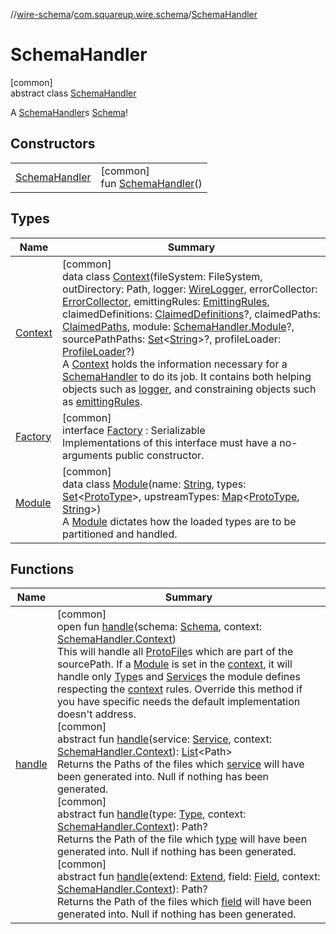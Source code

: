 //[wire-schema](../../../index.md)/[com.squareup.wire.schema](../index.md)/[SchemaHandler](index.md)

# SchemaHandler

[common]\
abstract class [SchemaHandler](index.md)

A [SchemaHandler](handle.md)s [Schema](../-schema/index.md)!

## Constructors

| | |
|---|---|
| [SchemaHandler](-schema-handler.md) | [common]<br>fun [SchemaHandler](-schema-handler.md)() |

## Types

| Name | Summary |
|---|---|
| [Context](-context/index.md) | [common]<br>data class [Context](-context/index.md)(fileSystem: FileSystem, outDirectory: Path, logger: [WireLogger](../../com.squareup.wire/-wire-logger/index.md), errorCollector: [ErrorCollector](../-error-collector/index.md), emittingRules: [EmittingRules](../-emitting-rules/index.md), claimedDefinitions: [ClaimedDefinitions](../-claimed-definitions/index.md)?, claimedPaths: [ClaimedPaths](../-claimed-paths/index.md), module: [SchemaHandler.Module](-module/index.md)?, sourcePathPaths: [Set](https://kotlinlang.org/api/latest/jvm/stdlib/kotlin.collections/-set/index.html)&lt;[String](https://kotlinlang.org/api/latest/jvm/stdlib/kotlin/-string/index.html)&gt;?, profileLoader: [ProfileLoader](../-profile-loader/index.md)?)<br>A [Context](-context/index.md) holds the information necessary for a [SchemaHandler](index.md) to do its job. It contains both helping objects such as [logger](-context/logger.md), and constraining objects such as [emittingRules](-context/emitting-rules.md). |
| [Factory](-factory/index.md) | [common]<br>interface [Factory](-factory/index.md) : Serializable<br>Implementations of this interface must have a no-arguments public constructor. |
| [Module](-module/index.md) | [common]<br>data class [Module](-module/index.md)(name: [String](https://kotlinlang.org/api/latest/jvm/stdlib/kotlin/-string/index.html), types: [Set](https://kotlinlang.org/api/latest/jvm/stdlib/kotlin.collections/-set/index.html)&lt;[ProtoType](../-proto-type/index.md)&gt;, upstreamTypes: [Map](https://kotlinlang.org/api/latest/jvm/stdlib/kotlin.collections/-map/index.html)&lt;[ProtoType](../-proto-type/index.md), [String](https://kotlinlang.org/api/latest/jvm/stdlib/kotlin/-string/index.html)&gt;)<br>A [Module](-module/index.md) dictates how the loaded types are to be partitioned and handled. |

## Functions

| Name | Summary |
|---|---|
| [handle](handle.md) | [common]<br>open fun [handle](handle.md)(schema: [Schema](../-schema/index.md), context: [SchemaHandler.Context](-context/index.md))<br>This will handle all [ProtoFile](../-proto-file/index.md)s which are part of the sourcePath. If a [Module](-module/index.md) is set in the [context](handle.md), it will handle only [Type](../-type/index.md)s and [Service](../-service/index.md)s the module defines respecting the [context](handle.md) rules. Override this method if you have specific needs the default implementation doesn't address.<br>[common]<br>abstract fun [handle](handle.md)(service: [Service](../-service/index.md), context: [SchemaHandler.Context](-context/index.md)): [List](https://kotlinlang.org/api/latest/jvm/stdlib/kotlin.collections/-list/index.html)&lt;Path&gt;<br>Returns the Paths of the files which [service](handle.md) will have been generated into. Null if nothing has been generated.<br>[common]<br>abstract fun [handle](handle.md)(type: [Type](../-type/index.md), context: [SchemaHandler.Context](-context/index.md)): Path?<br>Returns the Path of the file which [type](handle.md) will have been generated into. Null if nothing has been generated.<br>[common]<br>abstract fun [handle](handle.md)(extend: [Extend](../-extend/index.md), field: [Field](../-field/index.md), context: [SchemaHandler.Context](-context/index.md)): Path?<br>Returns the Path of the files which [field](handle.md) will have been generated into. Null if nothing has been generated. |
